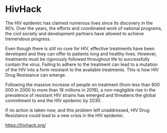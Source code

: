 # HivHack

The HIV epidemic has claimed numerous lives since its discovery in the 80’s. Over the years, the efforts and coordinated work of national programs, the civil society and development partners have allowed to achieve tremendous progress.

Even though there is still no cure for HIV, effective treatments have been developed and they can offer to patients long and healthy lives. However, treatments must be rigorously followed throughout life to successfully contain the virus. Failing to adhere to the treatment can lead to a mutation of the HIV into a form resistant to the available treatments. This is how HIV Drug Resistance can emerge.

Following the massive increase of people on treatment (from less than 800 000 in 2000 to more than 18 millions in 2016), a non-negligible rise in the prevalence of resistant HIV strains has emerged and threatens the global commitment to end the HIV epidemic by 2030.

If no action is taken now, and this problem left unaddressed, HIV Drug Resistance could lead to a new crisis in the HIV epidemic.

https://hivhack.org/

